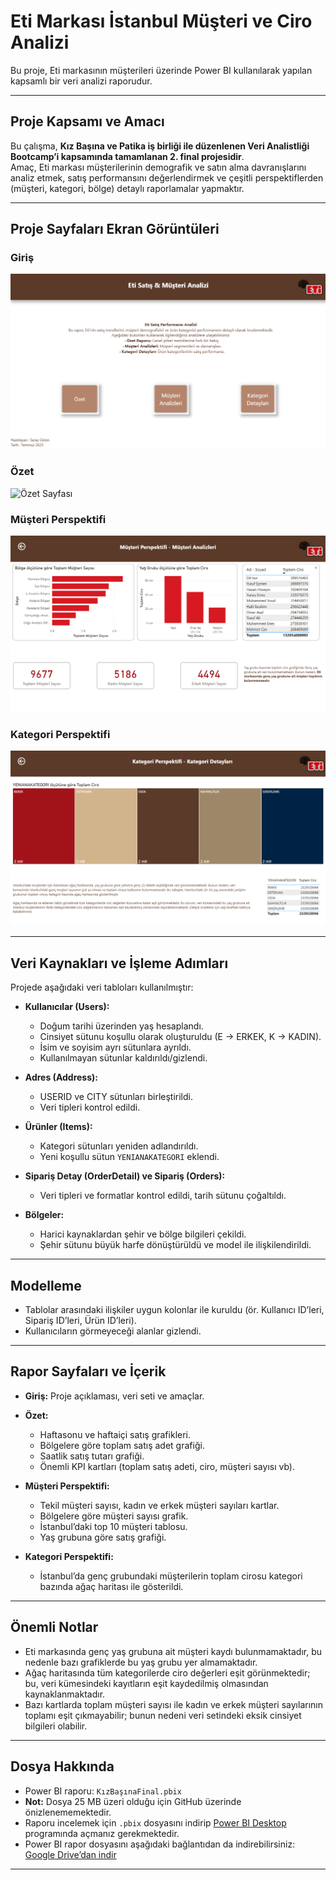 # Eti Markası İstanbul Müşteri ve Ciro Analizi

Bu proje, Eti markasının müşterileri üzerinde Power BI kullanılarak yapılan kapsamlı bir veri analizi raporudur.  

---

## Proje Kapsamı ve Amacı

Bu çalışma, **Kız Başına ve Patika iş birliği ile düzenlenen Veri Analistliği Bootcamp’i kapsamında tamamlanan 2. final projesidir**.  
Amaç, Eti markası müşterilerinin demografik ve satın alma davranışlarını analiz etmek, satış performansını değerlendirmek ve çeşitli perspektiflerden (müşteri, kategori, bölge) detaylı raporlamalar yapmaktır.

---

## Proje Sayfaları Ekran Görüntüleri

### Giriş  
![Giriş Sayfası](screenshots/giriş.png)  

### Özet  
![Özet Sayfası](screenshots/özet.png)  

### Müşteri Perspektifi  
![Müşteri Perspektifi Sayfası](screenshots/müşteri.png)  

### Kategori Perspektifi  
![Kategori Perspektifi Sayfası](screenshots/kategori.png)  

---

## Veri Kaynakları ve İşleme Adımları

Projede aşağıdaki veri tabloları kullanılmıştır:

- **Kullanıcılar (Users):**  
  - Doğum tarihi üzerinden yaş hesaplandı.  
  - Cinsiyet sütunu koşullu olarak oluşturuldu (E → ERKEK, K → KADIN).  
  - İsim ve soyisim ayrı sütunlara ayrıldı.  
  - Kullanılmayan sütunlar kaldırıldı/gizlendi.

- **Adres (Address):**  
  - USERID ve CITY sütunları birleştirildi.  
  - Veri tipleri kontrol edildi.

- **Ürünler (Items):**  
  - Kategori sütunları yeniden adlandırıldı.  
  - Yeni koşullu sütun `YENIANAKATEGORI` eklendi.

- **Sipariş Detay (OrderDetail) ve Sipariş (Orders):**  
  - Veri tipleri ve formatlar kontrol edildi, tarih sütunu çoğaltıldı.

- **Bölgeler:**  
  - Harici kaynaklardan şehir ve bölge bilgileri çekildi.  
  - Şehir sütunu büyük harfe dönüştürüldü ve model ile ilişkilendirildi.

---

## Modelleme

- Tablolar arasındaki ilişkiler uygun kolonlar ile kuruldu (ör. Kullanıcı ID’leri, Sipariş ID’leri, Ürün ID’leri).  
- Kullanıcıların görmeyeceği alanlar gizlendi.  

---

## Rapor Sayfaları ve İçerik

- **Giriş:** Proje açıklaması, veri seti ve amaçlar.  
- **Özet:**  
  - Haftasonu ve haftaiçi satış grafikleri.  
  - Bölgelere göre toplam satış adet grafiği.  
  - Saatlik satış tutarı grafiği.  
  - Önemli KPI kartları (toplam satış adeti, ciro, müşteri sayısı vb).  

- **Müşteri Perspektifi:**  
  - Tekil müşteri sayısı, kadın ve erkek müşteri sayıları kartlar.  
  - Bölgelere göre müşteri sayısı grafik.  
  - İstanbul’daki top 10 müşteri tablosu.  
  - Yaş grubuna göre satış grafiği.  

- **Kategori Perspektifi:**  
  - İstanbul’da genç grubundaki müşterilerin toplam cirosu kategori bazında ağaç haritası ile gösterildi.

---

## Önemli Notlar

- Eti markasında genç yaş grubuna ait müşteri kaydı bulunmamaktadır, bu nedenle bazı grafiklerde bu yaş grubu yer almamaktadır.  
- Ağaç haritasında tüm kategorilerde ciro değerleri eşit görünmektedir; bu, veri kümesindeki kayıtların eşit kaydedilmiş olmasından kaynaklanmaktadır.  
- Bazı kartlarda toplam müşteri sayısı ile kadın ve erkek müşteri sayılarının toplamı eşit çıkmayabilir; bunun nedeni veri setindeki eksik cinsiyet bilgileri olabilir.

---

## Dosya Hakkında

- Power BI raporu: `KızBaşınaFinal.pbix`  
- **Not:** Dosya 25 MB üzeri olduğu için GitHub üzerinde önizlenememektedir.  
- Raporu incelemek için `.pbix` dosyasını indirip [Power BI Desktop](https://powerbi.microsoft.com/) programında açmanız gerekmektedir.
- Power BI rapor dosyasını aşağıdaki bağlantıdan da indirebilirsiniz:  
  [Google Drive’dan indir](https://drive.google.com/file/d/1TXTLaGRTGEOfFxf2E9EWFMco6LDKgTPC/view?usp=sharing)  
---

